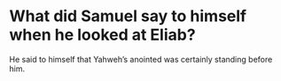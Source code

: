 # What did Samuel say to himself when he looked at Eliab?

He said to himself that Yahweh’s anointed was certainly standing before him.
